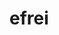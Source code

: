 # efrei
<!DOCTYPE html>
<html lang="en">
<head>
    <meta charset="UTF-8">
    <meta name="viewport" content="width=device-width,initial-scale=1,user-scalable=0">
    <title></title>
    <link rel="stylesheet" href="../style/weui.css"/>
    <link rel="stylesheet" href="./example.css"/>
	<script type="text/javascript" src="http://ajax.aspnetcdn.com/ajax/jQuery/jquery-1.8.0.js"></script>
	<script type="text/javascript">
		$(document).ready(function(){
		$("#a1").hide();
		$("#b1").click(function(){
		$("#a1").toggle();
		});
		});
		$(document).ready(function(){
		$("#a2").hide();
		$("#b2").click(function(){
		$("#a2").toggle();
		});
		});
		$(document).ready(function(){
		$("#a3").hide();
		$("#b3").click(function(){
		$("#a3").toggle();
		});
		});
		$(document).ready(function(){
		$("#a4").hide();
		$("#b4").click(function(){
		$("#a4").toggle();
		});
		});
		$(document).ready(function(){
		$("#a5").hide();
		$("#b5").click(function(){
		$("#a5").toggle();
		});
		});
 
	</script>
</head>
<body ontouchstart>

<div class="page">
    <div class="hd">
        <h1 class="page_title">采矿摄像</h1>
    </div>
    <div class="bd">
        
        

        <div class="weui_cells_title">摄像列表
        <div class="weui_cells weui_cells_access">
            
				<button id="b1">采矿位置1</button>
				<div id="a1">
					<iframe height=154 width=305 src="http://demo.anyan.com/video/view?device_id=Ub0000000542866896QB" > 
					</iframe>
				</div>
        </div>

        <div class="weui_cells weui_cells_access">
            
				<button id="b2">采矿位置2</button>
				<div id="a2">
					<iframe height=154 width=305 src="http://demo.anyan.com/video/view?device_id=Ub0000000536914147Ye">
					</iframe>
				</div>
        </div>
	
        <div class="weui_cells weui_cells_access">
            
				<button id="b3">采矿位置3</button>
				<div id="a3">
					<iframe height=154 width=305 src="http://demo.anyan.com/video/view?device_id=Ub000000FCFD01AD58eF">
					</iframe>
				</div>
        </div>

        <div class="weui_cells weui_cells_access">
            
				<button id="b4">采矿位置4</button>
				<div id="a4">
					<iframe height=154 width=305 src="http://demo.anyan.com/video/view?device_id=Ub0000000542866896QB">
					</iframe>
				</div>
        </div>

        <div class="weui_cells weui_cells_access">
            
				<button id="b5">采矿位置5</button>
				<div id="a5">
					<iframe height=154 width=305 src="http://demo.anyan.com/video/view?device_id=Ub0000000536914147Ye">
					</iframe>
				</div>
		</div>
        </div>
    </div>
     

    </div>
</div>
    
    <script src="./zepto.min.js"></script>
    <script src="./example.js"></script>
</body>
</html>
